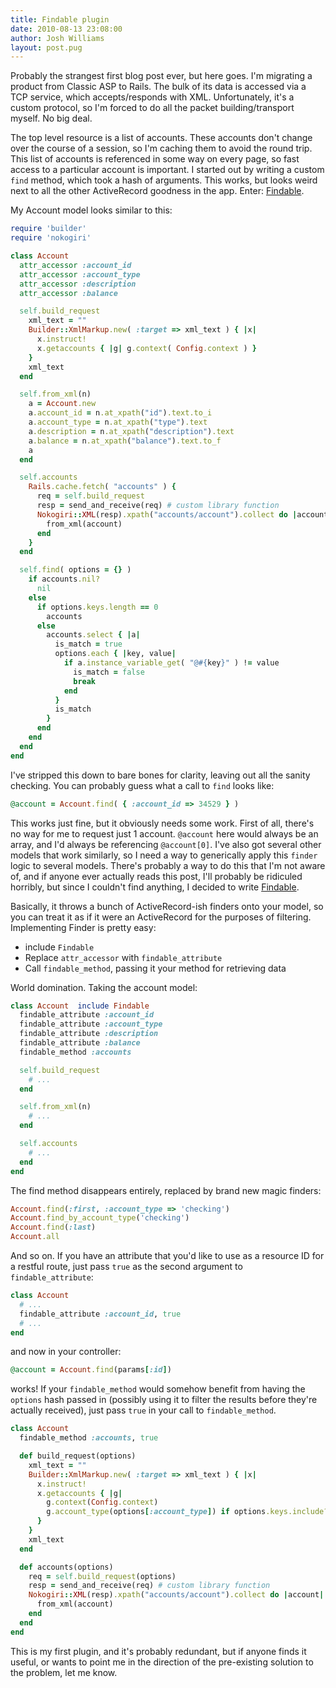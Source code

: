 ```yaml
---
title: Findable plugin
date: 2010-08-13 23:08:00
author: Josh Williams
layout: post.pug
---
```

Probably the strangest first blog post ever, but here goes.  I'm migrating a
product from Classic ASP to Rails.  The bulk of its data is accessed via a
TCP service, which accepts/responds with XML.  Unfortunately, it's a custom
protocol, so I'm forced to do all the packet building/transport myself.  No big
deal.

The top level resource is a list of accounts.  These accounts don't change over
the course of a session, so I'm caching them to avoid the round trip.  This
list of accounts is referenced in some way on every page, so fast access to a
particular account is important.  I started out by writing a custom `find`
method, which took a hash of arguments.  This works, but looks weird next to
all the other ActiveRecord goodness in the app.  Enter:
[Findable](http://www.github.com/t3hpr1m3/findable).

<!--more-->
My Account model looks similar to this:

```ruby
require 'builder'
require 'nokogiri'

class Account
  attr_accessor :account_id
  attr_accessor :account_type
  attr_accessor :description
  attr_accessor :balance

  self.build_request
    xml_text = ""
    Builder::XmlMarkup.new( :target => xml_text ) { |x|
      x.instruct!
      x.getaccounts { |g| g.context( Config.context ) }
    }
    xml_text
  end

  self.from_xml(n)
    a = Account.new
    a.account_id = n.at_xpath("id").text.to_i
    a.account_type = n.at_xpath("type").text
    a.description = n.at_xpath("description").text
    a.balance = n.at_xpath("balance").text.to_f
    a
  end

  self.accounts
    Rails.cache.fetch( "accounts" ) {
      req = self.build_request
      resp = send_and_receive(req) # custom library function
      Nokogiri::XML(resp).xpath("accounts/account").collect do |account|
        from_xml(account)
      end
    }
  end

  self.find( options = {} )
    if accounts.nil?
      nil
    else
      if options.keys.length == 0
        accounts
      else
        accounts.select { |a|
          is_match = true
          options.each { |key, value|
            if a.instance_variable_get( "@#{key}" ) != value
              is_match = false
              break
            end
          }
          is_match
        }
      end
    end
  end
end
```

I've stripped this down to bare bones for clarity, leaving out all the sanity
checking.  You can probably guess what a call to `find` looks like:

```ruby
@account = Account.find( { :account_id => 34529 } )
```

This works just fine, but it obviously needs some work.  First of all, there's
no way for me to request just 1 account.  `@account` here would always be an
array, and I'd always be referencing `@account[0]`.  I've also got several
other models that work similarly, so I need a way to generically apply this
`finder` logic to several models.  There's probably a way to do this that I'm
not aware of, and if anyone ever actually reads this post, I'll probably be
ridiculed horribly, but since I couldn't find anything, I decided to write
[Findable](http://www.github.com/t3hpr1m3/findable).

Basically, it throws a bunch of ActiveRecord-ish finders onto your model, so
you can treat it as if it were an ActiveRecord for the purposes of filtering.
Implementing Finder is pretty easy:

* include `Findable`
* Replace `attr_accessor` with `findable_attribute`
* Call `findable_method`, passing it your method for retrieving data

World domination. Taking the account model:

```ruby
class Account  include Findable
  findable_attribute :account_id
  findable_attribute :account_type
  findable_attribute :description
  findable_attribute :balance
  findable_method :accounts

  self.build_request
    # ...
  end

  self.from_xml(n)
    # ...
  end

  self.accounts
    # ...
  end
end
```

The find method disappears entirely, replaced by brand new magic finders:

```ruby
Account.find(:first, :account_type => 'checking')
Account.find_by_account_type('checking')
Account.find(:last)
Account.all
```

And so on.  If you have an attribute that you'd like to use as a resource ID
for a restful route, just pass `true` as the second argument to
`findable_attribute`:

```ruby
class Account
  # ...
  findable_attribute :account_id, true
  # ...
end
```

and now in your controller:

```ruby
@account = Account.find(params[:id])
```

works!  If your `findable_method` would somehow benefit from having the
`options` hash passed in (possibly using it to filter the results before
they're actually received), just pass `true` in your call to `findable_method`.

```ruby
class Account
  findable_method :accounts, true

  def build_request(options)
    xml_text = ""
    Builder::XmlMarkup.new( :target => xml_text ) { |x|
      x.instruct!
      x.getaccounts { |g|
        g.context(Config.context)
        g.account_type(options[:account_type]) if options.keys.include?(:account_type)
      }
    }
    xml_text
  end

  def accounts(options)
    req = self.build_request(options)
    resp = send_and_receive(req) # custom library function
    Nokogiri::XML(resp).xpath("accounts/account").collect do |account|
      from_xml(account)
    end
  end
end
```

This is my first plugin, and it's probably redundant, but if anyone finds it
useful, or wants to point me in the direction of the pre-existing solution to
the problem, let me know.
